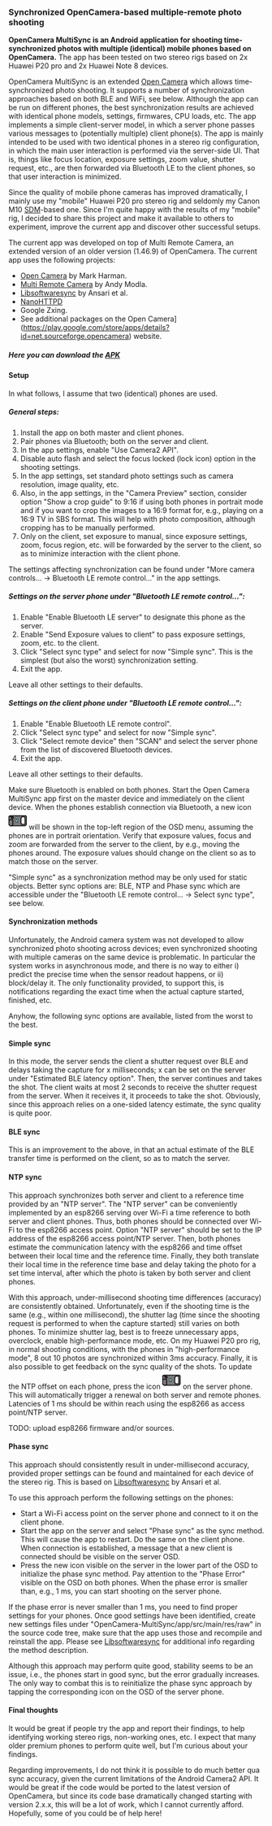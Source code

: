 ### Synchronized OpenCamera-based multiple-remote photo shooting

**OpenCamera MultiSync is an Android application for shooting time-synchronized photos with multiple (identical) mobile phones based on OpenCamera.** The app has been tested on two stereo rigs based on 2x Huawei P20 pro and 2x Huawei Note 8 devices. 

OpenCamera MultiSync is an extended [Open Camera](https://play.google.com/store/apps/details?id=net.sourceforge.opencamera) which allows time-synchronized photo shooting. It supports a number of synchronization approaches based on both BLE and WiFi, see below. Although the app can be run on different phones, the best synchronization results are achieved with identical phone models, settings, firmwares, CPU loads, etc. The app implements a simple client-server model, in which a server phone passes various messages to (potentially multiple) client phone(s). The app is mainly intended to be used with two identical phones in a stereo rig configuration, in which the main user interaction is performed via the server-side UI. That is, things like focus location, exposure settings, zoom value, shutter request, etc., are then forwarded via Bluetooth LE to the client phones, so that user interaction is minimized.

Since the quality of mobile phone cameras has improved dramatically, I mainly use my "mobile" Huawei P20 pro stereo rig and seldomly my Canon M10 [SDM](http://sdm.camera/)-based one. Since I'm quite happy with the results of my "mobile" rig, I decided to share this project and make it available to others to experiment, improve the current app and discover other successful setups.

The current app was developed on top of Multi Remote Camera, an extended version of an older version (1.46.9) of OpenCamera. The current app uses the following projects:
* [Open Camera](https://play.google.com/store/apps/details?id=net.sourceforge.opencamera) by Mark Harman.
* [Multi Remote Camera](https://sourceforge.net/projects/multi-remote-camera/) by Andy Modla.
* [Libsoftwaresync](https://github.com/google-research/libsoftwaresync) by Ansari et al.
* [NanoHTTPD](https://github.com/NanoHttpd/nanohttpd)
* Google Zxing.
* See additional packages on the Open Camera](https://play.google.com/store/apps/details?id=net.sourceforge.opencamera) website.

##### Here you can download the [APK](https://drive.google.com/file/d/1y5k26VtvZo0iWgPKFRRUJqh9WQc-T4dJ/view?usp=drive_link)

#### Setup
In what follows, I assume that two (identical) phones are used.

##### General steps:
1. Install the app on both master and client phones.
2. Pair phones via Bluetooth; both on the server and client. 
3. In the app settings, enable "Use Camera2 API".
4. Disable auto flash and select the focus locked (lock icon) option in the shooting settings.
3. In the app settings, set standard photo settings such as camera resolution, image quality, etc.
4. Also, in the app settings, in the "Camera Preview" section, consider option "Show a crop guide" to 9:16 if using both phones in portrait mode and if you want to crop the images to a 16:9 format for, e.g., playing on a 16:9 TV in SBS format. This will help with photo composition, although cropping has to be manually performed.
5. Only on the client, set exposure to manual, since exposure settings, zoom, focus region, etc. will be forwarded by the server to the client, so as to minimize interaction with the client phone. 

The settings affecting synchronization can be found under "More camera controls... -> Bluetooth LE remote control..." in the app settings.

##### Settings on the server phone under "Bluetooth LE remote control...":

1. Enable "Enable Bluetooth LE server" to designate this phone as the server.
2. Enable "Send Exposure values to client" to pass exposure settings, zoom, etc. to the client.
3. Click "Select sync type" and select for now "Simple sync". This is the simplest (but also the worst) synchronization setting.
4. Exit the app.

Leave all other settings to their defaults.

##### Settings on the client phone under "Bluetooth LE remote control...":

1. Enable "Enable Bluetooth LE remote control".
2. Click "Select sync type" and select for now "Simple sync". 
3. Click "Select remote device" then "SCAN" and select the server phone from the list of discovered Bluetooth devices.
4. Exit the app.

Leave all other settings to their defaults.

Make sure Bluetooth is enabled on both phones. Start the Open Camera MultiSync app first on the master device and immediately on the client device. When the phones establish connection via Bluetooth, a new icon ![My-intro](remote.png?raw=true) will be shown in the top-left region of the OSD menu, assuming the phones are in portrait orientation. Verify that exposure values, focus and zoom are forwarded from the server to the client, by e.g., moving the phones around. The exposure values should change on the client so as to match those on the server.

"Simple sync" as a synchronization method may be only used for static objects. Better sync options are: BLE, NTP and Phase sync which are accessible under the  "Bluetooth LE remote control... -> Select sync type", see below.

#### Synchronization methods
Unfortunately, the Android camera system was not developed to allow synchronized photo shooting across devices; even synchronized shooting with multiple cameras on the same device is problematic. In particular the system works in asynchronous mode, and there is no way to either i) predict the precise time when the sensor readout happens, or ii) block/delay it. The only functionality provided, to support this, is notifications regarding the exact time when the actual capture started, finished, etc. 

Anyhow, the following sync options are available, listed from the worst to the best. 

#### Simple sync
In this mode, the server sends the client a shutter request over BLE and delays taking the capture for x milliseconds; x can be set on the server under "Estimated BLE latency option". Then, the server continues and takes the shot. The client waits at most 2 seconds to receive the shutter request from the server. When it receives it, it proceeds to take the shot. Obviously, since this approach relies on a one-sided latency estimate, the sync quality is quite poor.  

#### BLE sync
This is an improvement to the above, in that an actual estimate of the BLE transfer time is performed on the client, so as to match the server.

#### NTP sync
This approach synchronizes both server and client to a reference time provided by an "NTP server". The "NTP server" can be conveniently implemented by an esp8266 serving over Wi-Fi a time reference to both server and client phones. Thus, both phones should be connected over Wi-Fi to the esp8266 access point. Option "NTP server" should be set to the IP address of the esp8266 access point/NTP server. Then, both phones estimate the communication latency with the esp8266 and time offset between their local time and the reference time. Finally, they both translate their local time in the reference time base and delay taking the photo for a set time interval, after which the photo is taken by both server and client phones.

With this approach, under-millisecond shooting time differences (accuracy) are consistently obtained. Unfortunately, even if the shooting time is the same (e.g., within one millisecond), the shutter lag (time since the shooting request is performed to when the capture started) still varies on both phones. To minimize shutter lag, best is to freeze unnecessary apps, overclock, enable high-performance mode, etc. On my Huawei P20 pro rig, in normal shooting conditions, with the phones in "high-performance mode", 8 out 10 photos are synchronized within 3ms accuracy. Finally, it is also possible to get feedback on the sync quality of the shots. To update the NTP offset on each phone, press the icon ![My-intro](remote.png?raw=true) on the server phone. This will automatically trigger a renewal on both server and remote phones. Latencies of 1 ms should be within reach using the esp8266 as access point/NTP server. 

TODO: upload esp8266 firmware and/or sources. 

#### Phase sync
This approach should consistently result in under-millisecond accuracy, provided proper settings can be found and maintained for each device of the stereo rig. This is based on [Libsoftwaresync](https://github.com/google-research/libsoftwaresync) by Ansari et al.

To use this approach perform the following settings on the phones:
* Start a Wi-Fi access point on the server phone and connect to it on the client phone.
* Start the app on the server and select "Phase sync" as the sync method. This will cause the app to restart. Do the same on the client phone. When connection is established, a message that a new client is connected should be visible on the server OSD.
* Press the new icon visible on the server in the lower part of the OSD to initialize the phase sync method. Pay attention to the "Phase Error" visible on the OSD on both phones. When the phase error is smaller than, e.g., 1 ms, you can start shooting on the server phone.

If the phase error is never smaller than 1 ms, you need to find proper settings for your phones. Once good settings have been identified, create new settings files under "OpenCamera-MultiSync/app/src/main/res/raw" in the source code tree, make sure that the app uses those and recompile and reinstall the app. Please see [Libsoftwaresync](https://github.com/google-research/libsoftwaresync) for additional info regarding the method description.

Although this approach may perform quite good, stability seems to be an issue, i.e., the phones start in good sync, but the error gradually increases. The only way to combat this is to reinitialize the phase sync approach by tapping the corresponding icon on the OSD of the server phone. 

#### Final thoughts
It would be great if people try the app and report their findings, to help identifying working stereo rigs, non-working ones, etc. I expect that many older premium phones to perform quite well, but I'm curious about your findings.

Regarding improvements, I do not think it is possible to do much better qua sync accuracy, given the current limitations of the Android Camera2 API. It would be great if the code would be ported to the latest version of OpenCamera, but since its code base dramatically changed starting with version 2.x.x, this will be a lot of work, which I cannot currently afford. Hopefully, some of you could be of help here!
